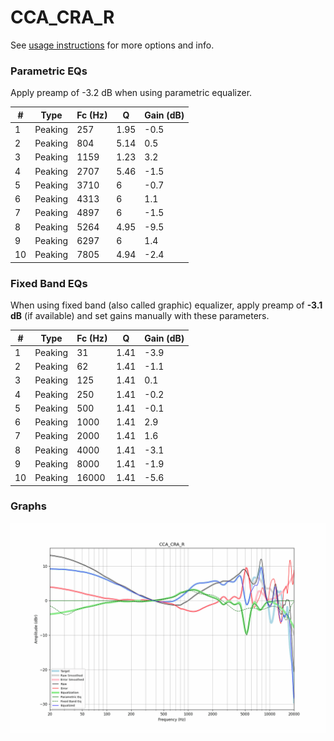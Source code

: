 # CCA_CRA_R
See [usage instructions](https://github.com/jaakkopasanen/AutoEq#usage) for more options and info.

### Parametric EQs
Apply preamp of -3.2 dB when using parametric equalizer.

|   # | Type    |   Fc (Hz) |    Q |   Gain (dB) |
|-----|---------|-----------|------|-------------|
|   1 | Peaking |       257 | 1.95 |        -0.5 |
|   2 | Peaking |       804 | 5.14 |         0.5 |
|   3 | Peaking |      1159 | 1.23 |         3.2 |
|   4 | Peaking |      2707 | 5.46 |        -1.5 |
|   5 | Peaking |      3710 | 6    |        -0.7 |
|   6 | Peaking |      4313 | 6    |         1.1 |
|   7 | Peaking |      4897 | 6    |        -1.5 |
|   8 | Peaking |      5264 | 4.95 |        -9.5 |
|   9 | Peaking |      6297 | 6    |         1.4 |
|  10 | Peaking |      7805 | 4.94 |        -2.4 |

### Fixed Band EQs
When using fixed band (also called graphic) equalizer, apply preamp of **-3.1 dB** (if available) and set gains manually with these parameters.

|   # | Type    |   Fc (Hz) |    Q |   Gain (dB) |
|-----|---------|-----------|------|-------------|
|   1 | Peaking |        31 | 1.41 |        -3.9 |
|   2 | Peaking |        62 | 1.41 |        -1.1 |
|   3 | Peaking |       125 | 1.41 |         0.1 |
|   4 | Peaking |       250 | 1.41 |        -0.2 |
|   5 | Peaking |       500 | 1.41 |        -0.1 |
|   6 | Peaking |      1000 | 1.41 |         2.9 |
|   7 | Peaking |      2000 | 1.41 |         1.6 |
|   8 | Peaking |      4000 | 1.41 |        -3.1 |
|   9 | Peaking |      8000 | 1.41 |        -1.9 |
|  10 | Peaking |     16000 | 1.41 |        -5.6 |

### Graphs
![](./CCA_CRA_R.png)
